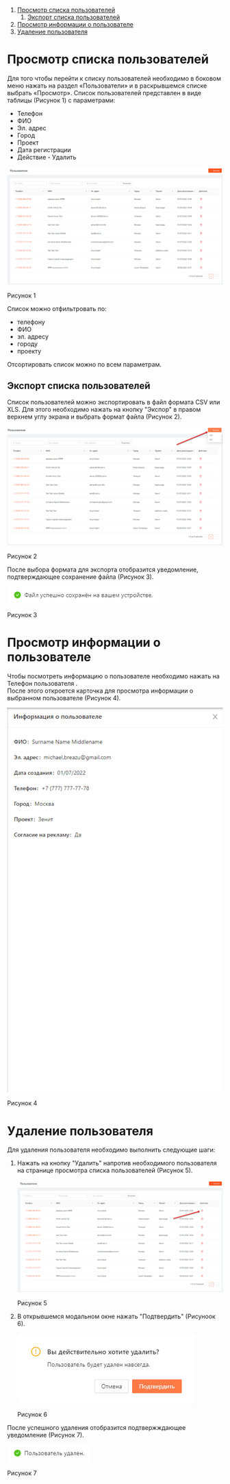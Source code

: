 1. [Просмотр списка пользователей](#просмотр-списка-пользователей)
	1. [Экспорт списка пользователей](#экспорт-списка-пользователей)
2. [Просмотр информации о пользователе](#просмотр-информации-о-пользователе)
3. [Удаление пользователя](#удаление-пользователя)

# Просмотр списка пользователей
Для того чтобы перейти к списку пользователей необходимо в боковом меню нажать на раздел «Пользователи» и в раскрывшемся списке выбрать «Просмотр».
Список пользователей представлен в виде таблицы (Рисунок 1) с параметрами:
- Телефон
- ФИО
- Эл. адрес
- Город
- Проект
- Дата регистрации
- Действие - Удалить

![Рисунок 1](images/users_1.png)

Рисунок 1

Список можно отфильтровать по:
- телефону
- ФИО
- эл. адресу
- городу
- проекту

Отсортировать список можно по всем параметрам.

## Экспорт списка пользователей
Список пользователей можно экспортировать в файл формата CSV или XLS. Для этого необходимо нажать на кнопку "Экспор" в правом верхнем углу экрана и выбрать формат файла (Рисунок 2).

![Рисунок 2](images/users_2.png)

Рисунок 2

После выбора формата для экспорта отобразится уведомление, подтверждающее сохранение файла (Рисунок 3).

<img class="md-img" src="images/users_3.png" alt="Рисунок 3">

Рисунок 3


# Просмотр информации о пользователе
Чтобы посмотреть информацию о пользователе необходимо нажать на Телефон пользователя .  
После этого откроется карточка для просмотра информации о выбранном пользователе (Рисунок 4).

<img class="md-img" src="images/users_4.png" alt="Рисунок 4">

Рисунок 4

# Удаление пользователя
Для удаления пользователя необходимо выполнить следующие шаги:
1. Нажать на кнопку "Удалить" напротив необходимого пользователя на странице просмотра списка пользователей (Рисунок 5).
   
   ![Рисунок 5](images/users_5.png)
   
   Рисунок 5
2. В открывшемся модальном окне нажать "Подтвердить" (Рисуноок 6).
   
   <img class="md-img" src="images/users_6.png" alt="Рисунок 6">
   
   Рисунок 6

После успешного удаления отобразится подтвержждающее уведомление (Рисунок 7).

<img class="md-img" src="images/users_7.png" alt="Рисунок 7">

Рисунок 7